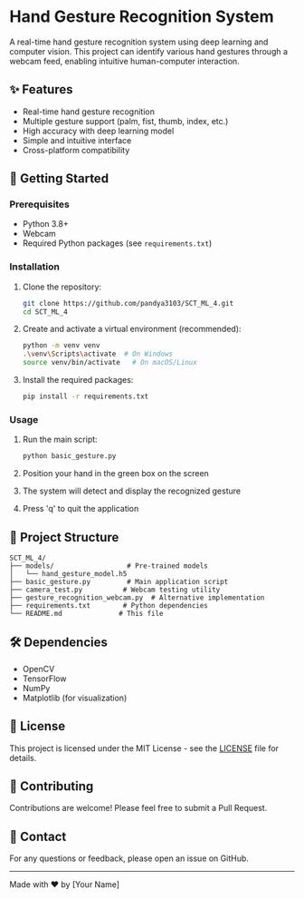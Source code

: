 # Hand Gesture Recognition System

A real-time hand gesture recognition system using deep learning and computer vision. This project can identify various hand gestures through a webcam feed, enabling intuitive human-computer interaction.

## ✨ Features

- Real-time hand gesture recognition
- Multiple gesture support (palm, fist, thumb, index, etc.)
- High accuracy with deep learning model
- Simple and intuitive interface
- Cross-platform compatibility

## 🚀 Getting Started

### Prerequisites

- Python 3.8+
- Webcam
- Required Python packages (see `requirements.txt`)

### Installation

1. Clone the repository:
   ```bash
   git clone https://github.com/pandya3103/SCT_ML_4.git
   cd SCT_ML_4
   ```

2. Create and activate a virtual environment (recommended):
   ```bash
   python -m venv venv
   .\venv\Scripts\activate  # On Windows
   source venv/bin/activate   # On macOS/Linux
   ```

3. Install the required packages:
   ```bash
   pip install -r requirements.txt
   ```

### Usage

1. Run the main script:
   ```bash
   python basic_gesture.py
   ```

2. Position your hand in the green box on the screen
3. The system will detect and display the recognized gesture
4. Press 'q' to quit the application

## 📂 Project Structure

```
SCT_ML_4/
├── models/                  # Pre-trained models
│   └── hand_gesture_model.h5
├── basic_gesture.py         # Main application script
├── camera_test.py          # Webcam testing utility
├── gesture_recognition_webcam.py  # Alternative implementation
├── requirements.txt        # Python dependencies
└── README.md              # This file
```

## 🛠️ Dependencies

- OpenCV
- TensorFlow
- NumPy
- Matplotlib (for visualization)

## 📝 License

This project is licensed under the MIT License - see the [LICENSE](LICENSE) file for details.

## 🤝 Contributing

Contributions are welcome! Please feel free to submit a Pull Request.

## 📧 Contact

For any questions or feedback, please open an issue on GitHub.

---

Made with ❤️ by [Your Name]
